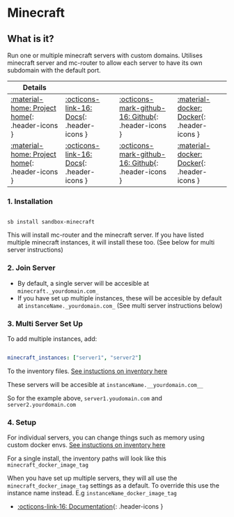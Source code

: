 # Minecraft

## What is it?

Run one or multiple minecraft servers with custom domains. Utilises minecraft server and mc-router to allow each server to have its own subdomain with the default port.

| Details     |             |             |             |
|-------------|-------------|-------------|-------------|
| [:material-home: Project home](https://github.com/itzg/docker-minecraft-server){: .header-icons } | [:octicons-link-16: Docs](https://github.com/itzg/docker-minecraft-server){: .header-icons } | [:octicons-mark-github-16: Github](https://github.com/itzg/docker-minecraft-server){: .header-icons } | [:material-docker: Docker](https://hub.docker.com/r/itzg/minecraft-server){: .header-icons }
| [:material-home: Project home](https://github.com/itzg/mc-router){: .header-icons } | [:octicons-link-16: Docs](https://github.com/itzg/mc-router){: .header-icons } | [:octicons-mark-github-16: Github](https://github.com/itzg/mc-router){: .header-icons } | [:material-docker: Docker](https://hub.docker.com/r/itzg/mc-router){: .header-icons }

### 1. Installation

``` shell

sb install sandbox-minecraft

```

This will install mc-router and the minecraft server. If you have listed multiple minecraft instances, it will install these too. (See below for multi server instructions)

### 2. Join Server

- By default, a single server will be accesible at  `minecraft._yourdomain.com_`
- If you have set up multiple instances, these will be accesible by default at `instanceName._yourdomain.com_` (See multi server instructions below)

### 3. Multi Server Set Up

To add multiple instances, add:

```yaml

minecraft_instances: ["server1", "server2"]

```

To the inventory files. [See instuctions on inventory here](https://docs.saltbox.dev/saltbox/inventory/)

These servers will be accesible at `instanceName.__yourdomain.com__`

So for the example above, `server1.youdomain.com` and `server2.yourdomain.com`

### 4. Setup

For individual servers, you can change things such as memory using custom docker envs. [See instuctions on inventory here](https://docs.saltbox.dev/saltbox/inventory/)

For a single install, the inventory paths will look like this `minecraft_docker_image_tag`

When you have set up multiple servers, they will all use the `minecraft_docker_image_tag` settings as a default. To override this use the instance name instead. E.g `instanceName_docker_image_tag`

- [:octicons-link-16: Documentation](https://github.com/itzg/docker-minecraft-server){: .header-icons }
